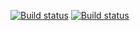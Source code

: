 [![Build status](https://ci.appveyor.com/api/projects/status/87mapi1efgt57sl5?svg=true)](https://ci.appveyor.com/project/NikulinAlexandr/rest)
[![Build status](https://ci.appveyor.com/api/projects/status/7s9ktspaglra65f7?svg=true)](https://ci.appveyor.com/project/NikulinAlexandr/rest1)
